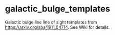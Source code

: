 # galactic_bulge_templates
Galactic bulge line line of sight templates from https://arxiv.org/abs/1911.04714. See Wiki for details.
